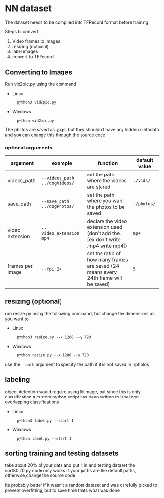# NN dataset

The dataset needs to be compiled into TFRecord format before training

Steps to convert:

1. Video frames to images
2. resizing (optional)
3. label images
4. convert to TFRecord

## Converting to Images

Run vid2pic.py using the command

- Linux

        python3 vid2pic.py   
- Windows

        python vid2pic.py

The photos are saved as .jpgs, but they shouldn't have any hidden metadata and you can change this through the source code

### optional arguments

argument| example | function | default value
--|-------------------|--|--
videos_path | `--videos_path ../dogVideos/` | set the path where the videos are stored | `./vids/`
save_path | `--save_path ../dogPhotos/` | set the path where you want the photos to be saved | `./photos/`
video extension | `--video_extension mp4` | declare the video extension used (don't add the . [ex don't write .mp4 write mp4]) | `mp4`
frames per image | `--fpi 24` | set the ratio of how many frames are saved (24 means every 24th frame will be saved) | `5`

## resizing (optional)

run resize.py using the following command, but change the dimensions as you want to

- Linux

        python3 resize.py --x 1280 --y 720
- Windows

        python resize.py --x 1280 --y 720

use the `--path` argument to specify the path if it is not saved in ./photos

## labeling

object detection would require using lblimage, but since this is only classification a custom python script has been written to label non overlapping classifications

- Linux

        python3 label.py --start 1
- Windows

        python label.py --start 1

## sorting training and testing datasets

take about 20% of your data and put it in and testing dataset
the sort80.20.py code only works if your paths are the default paths, otherwise,change the source code

Its probably better if it wasn't a random dataset and was carefully picked to prevent overfitting, but to save time thats what was done